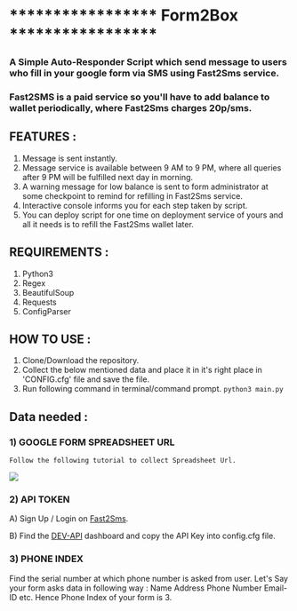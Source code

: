# ***************** Form2Box ***************** 
### A Simple Auto-Responder Script which send message to users who fill in your google form via SMS using Fast2Sms service.
### Fast2SMS is a paid service so you'll have to add balance to wallet periodically, where Fast2Sms charges 20p/sms.

## FEATURES :
  1) Message is sent instantly.
  2) Message service is available between 9 AM to 9 PM, where all queries after 9 PM will be fulfilled next day in morning.
  3) A warning message for low balance is sent to form administrator at some checkpoint to remind for refilling in Fast2Sms service.
  4) Interactive console informs you for each step taken by script.
  5) You can deploy script for one time on deployment service of yours and all it needs is to refill the Fast2Sms wallet later.

## REQUIREMENTS :
  1) Python3
  2) Regex
  3) BeautifulSoup
  4) Requests
  5) ConfigParser

## HOW TO USE :
  1) Clone/Download the repository.
  2) Collect the below mentioned data and place it in it's right place in 'CONFIG.cfg' file and save the file.
  3) Run following command in terminal/command prompt.
      `python3 main.py`

## Data needed :
### 1) GOOGLE FORM SPREADSHEET URL
    Follow the following tutorial to collect Spreadsheet Url.

![](https://user-images.githubusercontent.com/34307370/62410481-b15f8700-b5d5-11e9-911e-5c774134fc0a.gif)

### 2) API TOKEN 
  A) Sign Up / Login on [Fast2Sms](www.fast2sms.com).
  
  B) Find the [DEV-API](https://www.fast2sms.com/dashboard/dev-api) dashboard and copy the API Key into config.cfg file.
  
### 3) PHONE INDEX
  Find the serial number at which phone number is asked from user. Let's Say your form asks data in following way :
      Name
      Address
      Phone Number
      Email-ID
      etc.
  Hence Phone Index of your form is 3.
